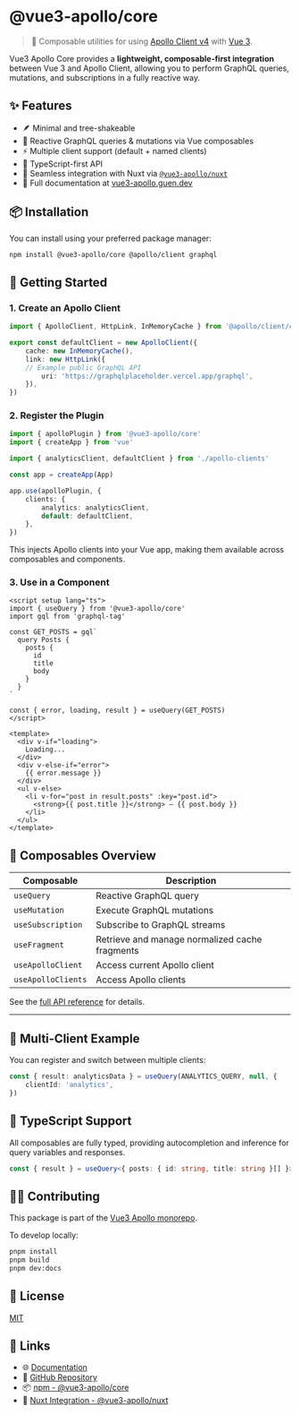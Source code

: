 # @vue3-apollo/core

> 🧩 Composable utilities for using [Apollo Client v4](https://www.apollographql.com/docs/react/) with [Vue 3](https://vuejs.org/).

Vue3 Apollo Core provides a **lightweight, composable-first integration** between Vue 3 and Apollo Client, allowing you to perform GraphQL queries, mutations, and subscriptions in a fully reactive way.

## ✨ Features

- 🪶 Minimal and tree-shakeable
- 🔁 Reactive GraphQL queries & mutations via Vue composables
- ⚡ Multiple client support (default + named clients)
- 🧠 TypeScript-first API
- 🧩 Seamless integration with Nuxt via [`@vue3-apollo/nuxt`](https://www.npmjs.com/package/@vue3-apollo/nuxt)
- 📄 Full documentation at [vue3-apollo.guen.dev](https://vue3-apollo.guen.dev/)

## 📦 Installation

You can install using your preferred package manager:

```bash
npm install @vue3-apollo/core @apollo/client graphql
```

## 🚀 Getting Started

### 1. Create an Apollo Client

```ts
import { ApolloClient, HttpLink, InMemoryCache } from '@apollo/client/core'

export const defaultClient = new ApolloClient({
    cache: new InMemoryCache(),
    link: new HttpLink({
    // Example public GraphQL API
        uri: 'https://graphqlplaceholder.vercel.app/graphql',
    }),
})
```

### 2. Register the Plugin

```ts
import { apolloPlugin } from '@vue3-apollo/core'
import { createApp } from 'vue'

import { analyticsClient, defaultClient } from './apollo-clients'

const app = createApp(App)

app.use(apolloPlugin, {
    clients: {
        analytics: analyticsClient,
        default: defaultClient,
    },
})
```

This injects Apollo clients into your Vue app, making them available across composables and components.

### 3. Use in a Component

```vue
<script setup lang="ts">
import { useQuery } from '@vue3-apollo/core'
import gql from 'graphql-tag'

const GET_POSTS = gql`
  query Posts {
    posts {
      id
      title
      body
    }
  }
`

const { error, loading, result } = useQuery(GET_POSTS)
</script>

<template>
  <div v-if="loading">
    Loading...
  </div>
  <div v-else-if="error">
    {{ error.message }}
  </div>
  <ul v-else>
    <li v-for="post in result.posts" :key="post.id">
      <strong>{{ post.title }}</strong> — {{ post.body }}
    </li>
  </ul>
</template>
```

## 🧠 Composables Overview

| Composable         | Description                                    |
|--------------------|------------------------------------------------|
| `useQuery`         | Reactive GraphQL query                         |
| `useMutation`      | Execute GraphQL mutations                      |
| `useSubscription`  | Subscribe to GraphQL streams                   |
| `useFragment`      | Retrieve and manage normalized cache fragments |
| `useApolloClient`  | Access current Apollo client                   |
| `useApolloClients` | Access Apollo clients                          |

See the [full API reference](https://vue3-apollo.guen.dev/core/composables/use-query) for details.

---

## 🧩 Multi-Client Example

You can register and switch between multiple clients:

```ts
const { result: analyticsData } = useQuery(ANALYTICS_QUERY, null, {
    clientId: 'analytics',
})
```

## 🧰 TypeScript Support

All composables are fully typed, providing autocompletion and inference for query variables and responses.

```ts
const { result } = useQuery<{ posts: { id: string, title: string }[] }>(GET_POSTS)
```

## 🧑‍💻 Contributing

This package is part of the [Vue3 Apollo monorepo](https://github.com/guendev/vue3-apollo).

To develop locally:

```bash
pnpm install
pnpm build
pnpm dev:docs
```

## 📄 License

[MIT](https://github.com/guendev/vue3-apollo/blob/main/LICENSE)

## 🔗 Links

- 🌐 [Documentation](https://vue3-apollo.guen.dev/)
- 💾 [GitHub Repository](https://github.com/guendev/vue3-apollo)
- 📦 [npm - @vue3-apollo/core](https://www.npmjs.com/package/@vue3-apollo/core)
- 🧱 [Nuxt Integration - @vue3-apollo/nuxt](https://www.npmjs.com/package/@vue3-apollo/nuxt)
